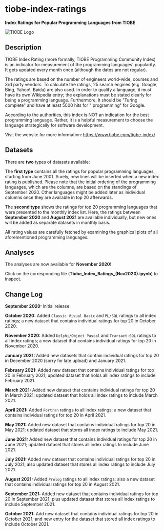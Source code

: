 # tiobe-index-ratings

**Index Ratings for Popular Programming Languages from TIOBE**

![TIOBE Logo](https://i.ibb.co/J2JCXXF/tiobe-logo.png)

## Description

TIOBE Index Rating (more formally, TIOBE Programming Community Index) is an indicator for measurement of the programming languages' popularity. It gets updated every month once (although the dates are not regular). 

The ratings are based on the number of engineers world-wide, courses and 3rd party vendors. To calculate the ratings, 25 search engines (e.g. Google, Bing, Yahoo!, Baidu) are also used. In order to qualify a language, it must have its own Wikipedia entry; the explanations must be stated clearly for being a programming language. Furthermore, it should be "Turing complete" and have at least 5000 hits for "<language> programming" for Google.
  
According to the authorities, this index is NOT an indication for the best programming language. Rather, it is a helpful measurement to choose the language strategically for software development.

Visit the website for more information: https://www.tiobe.com/tiobe-index/

## Datasets

There are **two** types of datasets available: 

The **first type** contains all the ratings for popular programming languages, starting from June 2001. Surely, new lines will be inserted when a new index rating is published. Please note that the initial ordering of the programming languages, which are the columns, are based on the standings of September 2020. Other languages might be added later as inidividual columns once they are available in top 20 afterwards.

The **second type** shows the ratings for top 20 programming languages that were presented to the monthly index list. Here, the ratings between **September 2020** and **August 2021** are available individually, but new ones will be added as separate datasets in monthly basis.

All rating values are carefully fetched by examining the graphical plots of all aforementioned programming languages.

## Analyses

The analyses are now available for **November 2020**! 

Click on the corresponding file (**Tiobe_Index_Ratings_(Nov2020).ipynb**) to inspect.

## Change Log

**September 2020:** Initial release.

**October 2020:** Added `Classic Visual Basic` and `PL/SQL` ratings to all index ratings; a new dataset that contains individual ratings for top 20 in October 2020.

**November 2020:** Added `Delphi/Object Pascal` and `Transact-SQL` ratings to all index ratings; a new dataset that contains individual ratings for top 20 in November 2020.

**January 2021:** Added new datasets that contain individual ratings for top 20 in December 2020 (sorry for late upload) and January 2021. 

**February 2021:** Added new dataset that contains individual ratings for top 20 in February 2021; updated dataset that holds all index ratings to include February 2021.

**March 2021:** Added new dataset that contains individual ratings for top 20 in March 2021; updated dataset that holds all index ratings to include March 2021.

**April 2021:** Added `Fortran` ratings to all index ratings; a new dataset that contains individual ratings for top 20 in April 2021.

**May 2021:** Added new dataset that contains individual ratings for top 20 in May 2021; updated dataset that stores all index ratings to include May 2021.

**June 2021:** Added new dataset that contains individual ratings for top 20 in June 2021; updated dataset that stores all index ratings to include June 2021.
  
**July 2021:** Added new dataset that contains individual ratings for top 20 in July 2021; also updated dataset that stores all index ratings to include July 2021.

**August 2021:** Added `Prolog` ratings to all index ratings; also a new dataset that contains individual ratings for top 20 in August 2021.

**September 2021:** Added new dataset that contains individual ratings for top 20 in September 2021; plus updated dataset that stores all index ratings to include September 2021.
  
**October 2021:** Add new dataset that contains individual ratings for top 20 in October 2021; and new entry for the dataset that stored all index ratings to include October 2021.
